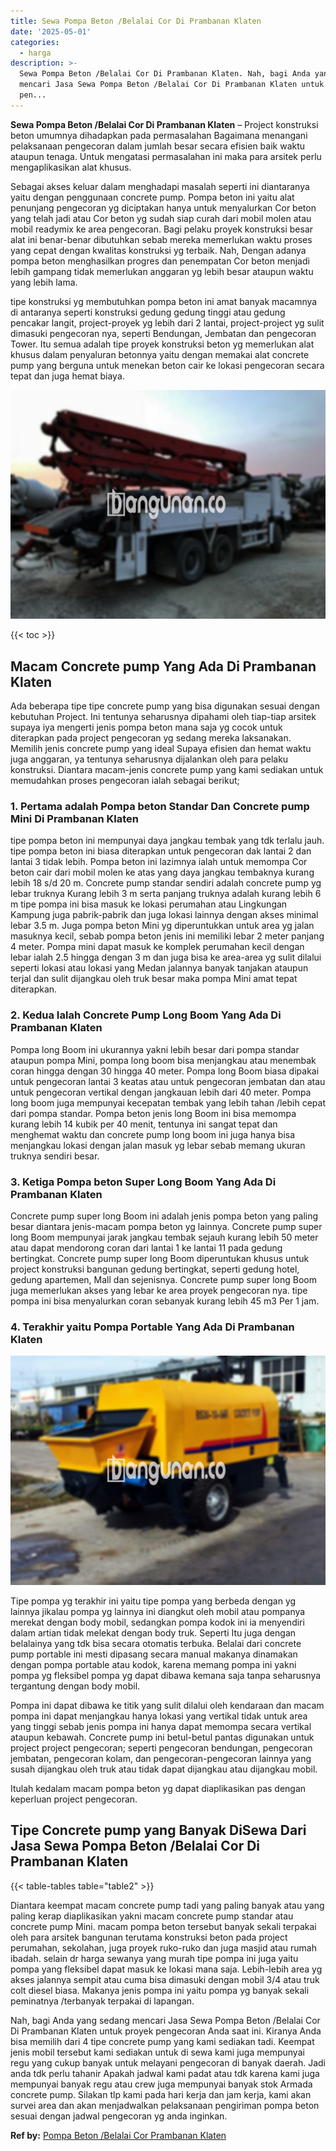 ```yaml
---
title: Sewa Pompa Beton /Belalai Cor Di Prambanan Klaten
date: '2025-05-01'
categories:
  - harga
description: >-
  Sewa Pompa Beton /Belalai Cor Di Prambanan Klaten. Nah, bagi Anda yang sedang
  mencari Jasa Sewa Pompa Beton /Belalai Cor Di Prambanan Klaten untuk proyek
  pen...
---
```


**Sewa Pompa Beton /Belalai Cor Di Prambanan Klaten** – Project konstruksi beton umumnya dihadapkan pada permasalahan Bagaimana menangani pelaksanaan pengecoran dalam jumlah besar secara efisien baik waktu ataupun tenaga. Untuk mengatasi permasalahan ini maka para arsitek perlu mengaplikasikan alat khusus.

Sebagai akses keluar dalam menghadapi masalah seperti ini diantaranya yaitu dengan penggunaan concrete pump. Pompa beton ini yaitu alat penunjang pengecoran yg diciptakan hanya untuk menyalurkan Cor beton yang telah jadi atau Cor beton yg sudah siap curah dari mobil molen atau mobil readymix ke area pengecoran. Bagi pelaku proyek konstruksi besar alat ini benar-benar dibutuhkan sebab mereka memerlukan waktu proses yang cepat dengan kwalitas konstruksi yg terbaik. Nah, Dengan adanya pompa beton menghasilkan progres dan penempatan Cor beton menjadi lebih gampang tidak memerlukan anggaran yg lebih besar ataupun waktu yang lebih lama.

tipe konstruksi yg membutuhkan pompa beton ini amat banyak macamnya di antaranya seperti konstruksi gedung gedung tinggi atau gedung pencakar langit, project-proyek yg lebih dari 2 lantai, project-project yg sulit dimasuki pengecoran nya, seperti Bendungan, Jembatan dan pengecoran Tower. Itu semua adalah tipe proyek konstruksi beton yg memerlukan alat khusus dalam penyaluran betonnya yaitu dengan memakai alat concrete pump yang berguna untuk menekan beton cair ke lokasi pengecoran secara tepat dan juga hemat biaya.

![Sewa Pompa Beton /Belalai Cor Di Prambanan Klaten](/images/sewa-concrete-pump-24.png)

{{< toc >}}

## Macam Concrete pump Yang Ada Di Prambanan Klaten

Ada beberapa tipe tipe concrete pump yang bisa digunakan sesuai dengan kebutuhan Project. Ini tentunya seharusnya dipahami oleh tiap-tiap arsitek supaya iya mengerti jenis pompa beton mana saja yg cocok untuk diterapkan pada project pengecoran yg sedang mereka laksanakan. Memilih jenis concrete pump yang ideal Supaya efisien dan hemat waktu juga anggaran, ya tentunya seharusnya dijalankan oleh para pelaku konstruksi. Diantara macam-jenis concrete pump yang kami sediakan untuk memudahkan proses pengecoran ialah sebagai berikut;

### 1\. Pertama adalah Pompa beton Standar Dan Concrete pump Mini Di Prambanan Klaten

tipe pompa beton ini mempunyai daya jangkau tembak yang tdk terlalu jauh. tipe pompa beton ini biasa diterapkan untuk pengecoran dak lantai 2 dan lantai 3 tidak lebih. Pompa beton ini lazimnya ialah untuk memompa Cor beton cair dari mobil molen ke atas yang daya jangkau tembaknya kurang lebih 18 s/d 20 m. Concrete pump standar sendiri adalah concrete pump yg lebar truknya Kurang lebih 3 m serta panjang truknya adalah kurang lebih 6 m tipe pompa ini bisa masuk ke lokasi perumahan atau Lingkungan Kampung juga pabrik-pabrik dan juga lokasi lainnya dengan akses minimal lebar 3.5 m. Juga pompa beton Mini yg diperuntukkan untuk area yg jalan masuknya kecil, sebab pompa beton jenis ini memiliki lebar 2 meter panjang 4 meter. Pompa mini dapat masuk ke komplek perumahan kecil dengan lebar ialah 2.5 hingga dengan 3 m dan juga bisa ke area-area yg sulit dilalui seperti lokasi atau lokasi yang Medan jalannya banyak tanjakan ataupun terjal dan sulit dijangkau oleh truk besar maka pompa Mini amat tepat diterapkan.

### 2\. Kedua Ialah Concrete Pump Long Boom Yang Ada Di Prambanan Klaten

Pompa long Boom ini ukurannya yakni lebih besar dari pompa standar ataupun pompa Mini, pompa long boom bisa menjangkau atau menembak coran hingga dengan 30 hingga 40 meter. Pompa long Boom biasa dipakai untuk pengecoran lantai 3 keatas atau untuk pengecoran jembatan dan atau untuk pengecoran vertikal dengan jangkauan lebih dari 40 meter. Pompa long boom juga mempunyai kecepatan tembak yang lebih tahan /lebih cepat dari pompa standar. Pompa beton jenis long Boom ini bisa memompa kurang lebih 14 kubik per 40 menit, tentunya ini sangat tepat dan menghemat waktu dan concrete pump long boom ini juga hanya bisa menjangkau lokasi dengan jalan masuk yg lebar sebab memang ukuran truknya sendiri besar.

### 3\. Ketiga Pompa beton Super Long Boom Yang Ada Di Prambanan Klaten

Concrete pump super long Boom ini adalah jenis pompa beton yang paling besar diantara jenis-macam pompa beton yg lainnya. Concrete pump super long Boom mempunyai jarak jangkau tembak sejauh kurang lebih 50 meter atau dapat mendorong coran dari lantai 1 ke lantai 11 pada gedung bertingkat. Concrete pump super long Boom diperuntukan khusus untuk project konstruksi bangunan gedung bertingkat, seperti gedung hotel, gedung apartemen, Mall dan sejenisnya. Concrete pump super long Boom juga memerlukan akses yang lebar ke area proyek pengecoran nya. tipe pompa ini bisa menyalurkan coran sebanyak kurang lebih 45 m3 Per 1 jam.

### 4\. Terakhir yaitu Pompa Portable Yang Ada Di Prambanan Klaten

![Sewa Pompa Beton /Belalai Cor Di Prambanan Klaten](/images/sewa-concrete-pump-13.png)

Tipe pompa yg terakhir ini yaitu tipe pompa yang berbeda dengan yg lainnya jikalau pompa yg lainnya ini diangkut oleh mobil atau pompanya merekat dengan body mobil, sedangkan pompa kodok ini ia menyendiri dalam artian tidak melekat dengan body truk. Seperti Itu juga dengan belalainya yang tdk bisa secara otomatis terbuka. Belalai dari concrete pump portable ini mesti dipasang secara manual makanya dinamakan dengan pompa portable atau kodok, karena memang pompa ini yakni pompa yg fleksibel pompa yg dapat dibawa kemana saja tanpa seharusnya tergantung dengan body mobil.

Pompa ini dapat dibawa ke titik yang sulit dilalui oleh kendaraan dan macam pompa ini dapat menjangkau hanya lokasi yang vertikal tidak untuk area yang tinggi sebab jenis pompa ini hanya dapat memompa secara vertikal ataupun kebawah. Concrete pump ini betul-betul pantas digunakan untuk project project pengecoran; seperti pengecoran bendungan, pengecoran jembatan, pengecoran kolam, dan pengecoran-pengecoran lainnya yang susah dijangkau oleh truk atau tidak dapat dijangkau atau dijangkau mobil.

Itulah kedalam macam pompa beton yg dapat diaplikasikan pas dengan keperluan project pengecoran.

## Tipe Concrete pump yang Banyak DiSewa Dari Jasa Sewa Pompa Beton /Belalai Cor Di Prambanan Klaten

{{< table-tables table="table2" >}}

Diantara keempat macam concrete pump tadi yang paling banyak atau yang paling kerap diaplikasikan yakni macam concrete pump standar atau concrete pump Mini. macam pompa beton tersebut banyak sekali terpakai oleh para arsitek bangunan terutama konstruksi beton pada project perumahan, sekolahan, juga proyek ruko-ruko dan juga masjid atau rumah ibadah. selain dr harga sewanya yang murah tipe pompa ini juga yaitu pompa yang fleksibel dapat masuk ke lokasi mana saja. Lebih-lebih area yg akses jalannya sempit atau cuma bisa dimasuki dengan mobil 3/4 atau truk colt diesel biasa. Makanya jenis pompa ini yaitu pompa yg banyak sekali peminatnya /terbanyak terpakai di lapangan.

Nah, bagi Anda yang sedang mencari Jasa Sewa Pompa Beton /Belalai Cor Di Prambanan Klaten untuk proyek pengecoran Anda saat ini. Kiranya Anda bisa memilih dari 4 tipe concrete pump yang kami sediakan tadi. Keempat jenis mobil tersebut kami sediakan untuk di sewa kami juga mempunyai regu yang cukup banyak untuk melayani pengecoran di banyak daerah. Jadi anda tdk perlu tahanir Apakah jadwal kami padat atau tdk karena kami juga mempunyai banyak regu atau crew juga mempunyai banyak stok Armada concrete pump. Silakan tlp kami pada hari kerja dan jam kerja, kami akan survei area dan akan menjadwalkan pelaksanaan pengiriman pompa beton sesuai dengan jadwal pengecoran yg anda inginkan.

**Ref by:** [Pompa Beton /Belalai Cor Prambanan Klaten](https://id.wikipedia.org/wiki/Pompa)
